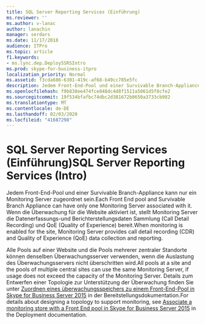 ```yaml
---
title: SQL Server Reporting Services (Einführung)
ms.reviewer: ''
ms.author: v-lanac
author: lanachin
manager: serdars
ms.date: 11/17/2018
audience: ITPro
ms.topic: article
f1.keywords:
- ms.lync.dep.DeploySSRSIntro
ms.prod: skype-for-business-itpro
localization_priority: Normal
ms.assetid: f3cda686-6301-419c-af68-b49cc785e5fc
description: Jedem Front-End-Pool und einer Survivable Branch-Appliance kann nur ein Monitoring Server zugeordnet sein. Wenn die Überwachung für die Website aktiviert ist, stellt Monitoring Server die Datenerfassungs-und Berichterstellungsdaten Sammlung (Call Detail Recording) und QoE (Quality of Experience) bereit.
ms.openlocfilehash: f9b838ee474fce848dc4d8f1511a5061d5f8cfe2
ms.sourcegitcommit: 19f534bfafbc74dbc2d381672b0650a3733cb982
ms.translationtype: MT
ms.contentlocale: de-DE
ms.lasthandoff: 02/03/2020
ms.locfileid: "41687298"
---
```

# <a name="sql-server-reporting-services-intro"></a><span data-ttu-id="c1e60-104">SQL Server Reporting Services (Einführung)</span><span class="sxs-lookup"><span data-stu-id="c1e60-104">SQL Server Reporting Services (Intro)</span></span>
 
<span data-ttu-id="c1e60-105">Jedem Front-End-Pool und einer Survivable Branch-Appliance kann nur ein Monitoring Server zugeordnet sein.</span><span class="sxs-lookup"><span data-stu-id="c1e60-105">Each Front End pool and Survivable Branch Appliance can have only one Monitoring Server associated with it.</span></span> <span data-ttu-id="c1e60-106">Wenn die Überwachung für die Website aktiviert ist, stellt Monitoring Server die Datenerfassungs-und Berichterstellungsdaten Sammlung (Call Detail Recording) und QoE (Quality of Experience) bereit.</span><span class="sxs-lookup"><span data-stu-id="c1e60-106">When monitoring is enabled for the site, Monitoring Server provides call detail recording (CDR) and Quality of Experience (QoE) data collection and reporting.</span></span>
  
<span data-ttu-id="c1e60-107">Alle Pools auf einer Website und die Pools mehrerer zentraler Standorte können denselben Überwachungsserver verwenden, wenn die Auslastung des Überwachungsservers nicht überschritten wird.</span><span class="sxs-lookup"><span data-stu-id="c1e60-107">All pools at a site and the pools of multiple central sites can use the same Monitoring Server, if usage does not exceed the capacity of the Monitoring Server.</span></span> <span data-ttu-id="c1e60-108">Details zum Entwerfen einer Topologie zur Unterstützung der Überwachung finden Sie unter [Zuordnen eines überwachungsspeichers zu einem Front-End-Pool in Skype for Business Server 2015](../../deploy/deploy-monitoring/associate-a-monitoring-store.md) in der Bereitstellungsdokumentation.</span><span class="sxs-lookup"><span data-stu-id="c1e60-108">For details about designing a topology to support monitoring, see [Associate a monitoring store with a Front End pool in Skype for Business Server 2015](../../deploy/deploy-monitoring/associate-a-monitoring-store.md) in the Deployment documentation.</span></span>
  

